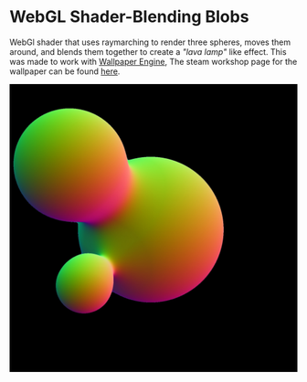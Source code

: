 # WebGL Shader-Blending Blobs 
  WebGl shader that uses raymarching to render three spheres, moves them around, and blends them together to create a *"lava lamp"* like effect. This was made to work with [Wallpaper Engine](https://store.steampowered.com/app/431960/Wallpaper_Engine/), The steam workshop page for the wallpaper can be found [here](https://steamcommunity.com/sharedfiles/filedetails/?id=2025001091).
  
![Exmaple Snapshot](/preview.jpg)
